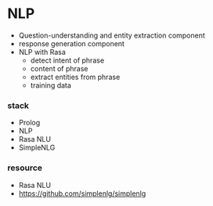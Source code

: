 # NLP 
- Question-understanding and entity extraction component
- response generation component
- NLP with Rasa
    - detect intent of phrase 
    - content of phrase
    - extract entities from phrase
    - training data 
        






### stack 
- Prolog 
- NLP 
- Rasa NLU
- SimpleNLG







### resource 
- Rasa NLU 
- https://github.com/simplenlg/simplenlg
